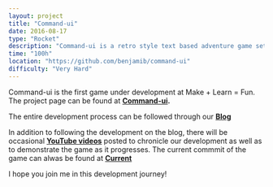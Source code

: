 ```yaml
---
layout: project
title: "Command-ui"
date: 2016-08-17
type: "Rocket"
description: "Command-ui is a retro style text based adventure game set in space. It's just you and the ship AI trying to make it in the void"
time: "100h"
location: "https://github.com/benjamib/command-ui"
difficulty: "Very Hard"
---
```


Command-ui is the first game under development at <span class="title"><span class="red">Make</span> + <span class="green">Learn</span> = <span class="yellow">Fun</span></span>. The project page can be found at <b>[Command-ui](https://github.com/benjamib/command-ui). </b>
 
The entire development process can be followed through our <b>[Blog](https://benjamib.github.io/blog/)</b>

In addition to following the development on the blog, there will be occasional <b>[YouTube videos](https://benjamib.github.io/videos/)</b> posted to chronicle our development as well as to demonstrate the game as it progresses. The current commmit of the game can alwas be found at <b>[Current](https://benjamib.github.io/command-ui/command-ui.html)</b>

I hope you join me in this development journey!
